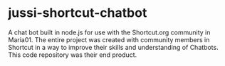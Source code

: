 # jussi-shortcut-chatbot
A chat bot built in node.js for use with the Shortcut.org community in Maria01. The entire project was created with community members in Shortcut in a way to improve their skills and understanding of Chatbots. This code repository was their end product.
